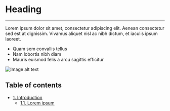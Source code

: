 # Heading

---

Lorem ipsum dolor sit amet, consectetur adipiscing elit. Aenean consectetur sed est at dignissim. Vivamus aliquet nisl ac nibh dictum, et iaculis ipsum laoreet.

- Quam sem convallis tellus
- Nam lobortis nibh diam
- Mauris euismod felis a arcu sagittis efficitur

![Image alt text](./link/to/image.png)

<div style="page-break-after: always;"></div>

## Table of contents

- [1. Introduction](#1-introduction)
    - [1.1. Lorem ipsum](#1.1-lorem-ipsum) 




